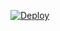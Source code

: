 [![Deploy](https://www.herokucdn.com/deploy/button.png)](https://dashboard.heroku.com/new?template=https://github.com/lu06ag/lu06a)
